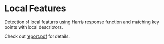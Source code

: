 # Local Features
Detection of local features using Harris response function and matching key points with local descriptors.  


Check out [report.pdf](https://github.com/orhungorkem/LocalFeatures/blob/main/report.pdf) for details.
